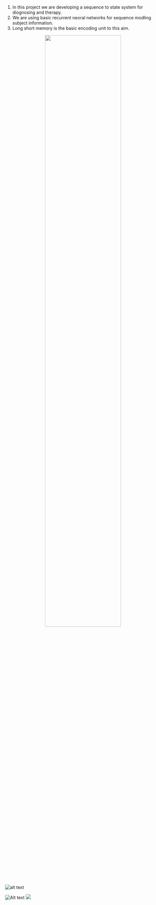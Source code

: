 1. In this project we are developing a sequence to state system for diognosing and therapy. 
2. We are using basic recurrent neoral networks for sequence modling subject information.
3. Long short memory is the basic encoding unit to this aim.
<p align="center"><img width="70%" src="https://raw.githubusercontent.com/javiddadashkarimi/seq2subj/master/fig/lstm.svg"/> </p>

  ![alt text](https://github.com/javiddadashkarimi/seq2subj/blob/master/fig/lstm.png)
  
  ![Alt text](https://raw.githubusercontent.com/javiddadashkarimi/seq2subj/master/fig/lstm.svg)
<img src="https://raw.githubusercontent.com/javiddadashkarimi/seq2subj/master/fig/lstm.svg?sanitize=true">

